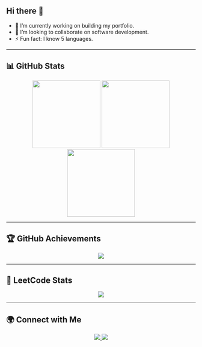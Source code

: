 ## Hi there 👋  

- 🔭 I’m currently working on building my portfolio.  
- 👯 I’m looking to collaborate on software development.  
- ⚡ Fun fact: I know 5 languages.  

---

## 📊 GitHub Stats  
<div align="center">
  <img src="https://github-readme-stats.vercel.app/api?username=codedsami&show_icons=true&count_private=true&theme=dark" height="180px"/>
  <img src="https://github-readme-stats.vercel.app/api/top-langs/?username=codedsami&layout=compact&theme=dark" height="180px"/>
  <img src="https://github-readme-streak-stats.herokuapp.com/?user=codedsami&theme=dark" height="180px"/>
</div>  

---

## 🏆 GitHub Achievements  
<div align="center">
  <img src="https://github-profile-trophy.vercel.app/?username=codedsami&theme=darkhub&margin-w=15&no-bg=true" />
</div>  

---

## 🏁 LeetCode Stats  
<div align="center">
  <img src="https://leetcard.jacoblin.cool/_Sami_MMS?theme=dark&ext=heatmap" />
</div>  

---

## 🌍 Connect with Me  
<div align="center">
  <a href="https://www.linkedin.com/in/miskat-mahmud/" target="_blank">
    <img src="https://img.shields.io/badge/LinkedIn-0077B5?style=for-the-badge&logo=linkedin&logoColor=white"/>
  </a>
  <a href="mailto:miskat.mahmud@mail.concordia.ca">
    <img src="https://img.shields.io/badge/Email-D14836?style=for-the-badge&logo=gmail&logoColor=white"/>
  </a>
</div>
